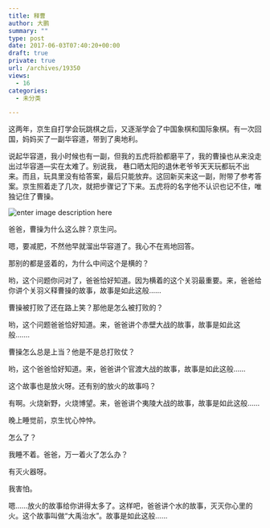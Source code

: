 ```yaml
---
title: 释曹
author: 大鹏
summary: ""
type: post
date: 2017-06-03T07:40:20+00:00
draft: true
private: true
url: /archives/19350
views:
  - 16
categories:
  - 未分类

---
```

这两年，京生自打学会玩跳棋之后，又逐渐学会了中国象棋和国际象棋。有一次回国，妈妈买了一副华容道，带到了奥地利。

说起华容道，我小时候也有一副，但我的五虎将脸都磨平了，我的曹操也从来没走出过华容道&#8212;实在太难了。别说我， 巷口晒太阳的退休老爷爷天天玩都玩不出来。而且，玩具里没有给答案，最后只能放弃。这回新买来这一副，附带了参考答案。京生照着走了几次，就把步骤记了下来。五虎将的名字他不认识也记不住，唯独记住了曹操。

![enter image description here][1]

爸爸，曹操为什么这么胖？京生问。

嗯，要减肥，不然他早就溜出华容道了。我心不在焉地回答。

那别的都是竖着的，为什么中间这个是横的？

哟，这个问题你问对了，爸爸恰好知道。因为横着的这个关羽最重要。来，爸爸给你讲个关羽义释曹操的故事，故事是如此这般&#8230;&#8230;

曹操被打败了还在路上笑？那他是怎么被打败的？

哟，这个问题爸爸恰好知道。来，爸爸讲个赤壁大战的故事，故事是如此这般&#8230;&#8230;.

曹操怎么总是上当？他是不是总打败仗？

哟，这个爸爸恰好知道。来，爸爸讲个官渡大战的故事，故事是如此这般&#8230;&#8230;

这个故事也是放火呀。还有别的放火的故事吗？

有啊。火烧新野，火烧博望。来，爸爸讲个夷陵大战的故事，故事是如此这般&#8230;&#8230;

晚上睡觉前，京生忧心忡忡。

怎么了？

我睡不着。爸爸，万一着火了怎么办？

有灭火器呀。

我害怕。

嗯&#8230;&#8230;放火的故事给你讲得太多了。这样吧，爸爸讲个水的故事，灭灭你心里的火。这个故事叫做“大禹治水”。故事是如此这般&#8230;&#8230;

 [1]: https://upload.wikimedia.org/wikipedia/commons/thumb/a/a7/HuaRongDao.jpg/360px-HuaRongDao.jpg
